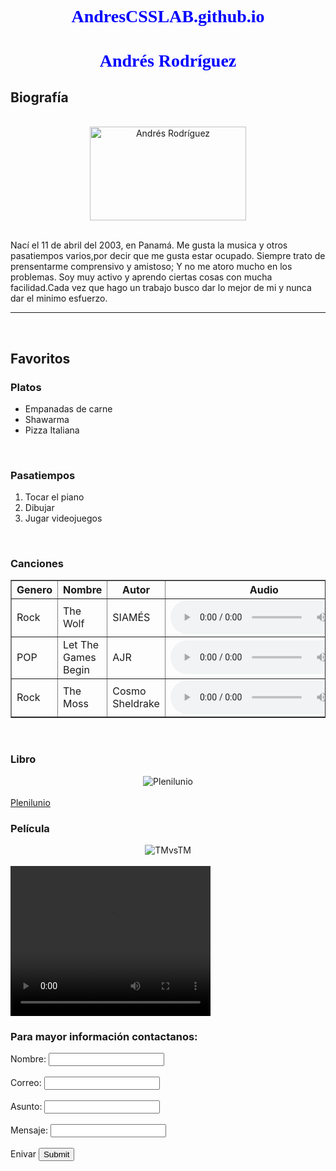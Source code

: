# AndresCSSLAB.github.io
<!DOCTYPE html>
<html lang = "es">
<head>
<meta charset="UTF-8">
<title>Mi Pagina Personal</title>
</head>
<body>
<style type= "text/css">
  h1 {
    text-align: center;
	color : blue;
	font-family : "Times New Roman", Times, serif;
  }
  
  h2 {
    background-color : lightblue;
	color : blue;
	font-family : "Times New Roman", Times, serif;
  }
  
  h3 {
    background-color : lemonchiffon;
	color : blue;
	font-family : "Times New Roman", Times, serif;
  }
  
  p {
    text-align : justify;
    font-family : Arial, Helvetica, Sans-serif;
  }
  
  th {
    background-color: Wheat
  }
</style>
<h1>Andrés Rodríguez</h1>
<h2>Biografía</h2>
<br> 
<center><img src="Andrés Rodríguez.jpg" width="250" height="150" alt="Andrés Rodríguez"  align = “center”></center>
<br>
<p> Nací el 11 de abril del 2003, en Panamá.
Me gusta la musica y otros pasatiempos varios,por decir que me gusta estar ocupado. 
Siempre trato de prensentarme comprensivo y amistoso; Y no me atoro mucho en los problemas.
Soy muy activo y aprendo ciertas cosas con mucha facilidad.Cada vez que hago
un trabajo busco dar lo mejor de mi y nunca dar el minimo esfuerzo.
</p>
<hr>
<br>
<h2>Favoritos</h2>
<h3>Platos</h3>
<ul>
<li>Empanadas de carne</li>
<li>Shawarma</li>
<li>Pizza Italiana</li>
</ul>
<br>
<h3>Pasatiempos</h3>
<ol>
<li>Tocar el piano</li>
<li>Dibujar</li>
<li>Jugar videojuegos</li>
</ol>
<br>
<h3>Canciones</h3>
<center><table  border="1">
<tr>
<th>Genero</th>
<th>Nombre</th>
<th>Autor</th>
<th>Audio</th>
</tr>
<tr>
<td>Rock</td>
<td>The Wolf</td>
<td>SIAMÉS</td>
<td>
<audio controls autoplay>
<source src="SIAMÉS The Wolf.mp3" type="audio/mpeg">
</audio>
</td>
</tr>
<tr>
<td>POP</td>
<td>Let The Games Begin</td>
<td>AJR</td>
<td>
<audio controls autoplay>
<source src="AJR  LET THE GAMES BEGIN OFFICIAL MUSIC VIDEO.mp3" type="audio/mpeg">
</audio>
</td>
</tr>
<tr>
<td>Rock</td>
<td>The Moss</td>
<td>Cosmo Sheldrake</td>
<td>
<audio controls autoplay>
<source src="Cosmo Sheldrake  The Moss.mp3" type="audio/mpeg">
</audio>
</td>
</tr>
</table>
</center>
<br>
<h3>Libro</h3>
<center><img src="Plenilunio.jpg" Alt="Plenilunio"></center>
<br>
<a href="http://bdigital.binal.ac.pa/bdp/tomoXXP1.pdf">Plenilunio</a>
<br>
<h3>Película</h3>
<center><img src="TMvsTM.jpg" Alt="TMvsTM"></center>
<br>
<video width="320" height="240" controls>
<source src="The Mitchells vs The Machines  Official Trailer.mp4" type="video/mp4">
</video>
<h3>Para mayor información contactanos:</h3>
<form>
  Nombre:  <input type ="text"></input>
  <br>
  <br>
  Correo:  <input type ="text"></input>
  <br>
  <br>
  Asunto:  <input type ="text"></input>
  <br>
  <br>
  Mensaje: <input type ="text"></input>
  <br>
  <br>
  Enivar   <input type = "submit"></input>
  <br>
</form>
</body>
</html>
